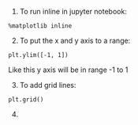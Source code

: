 1. To run inline in jupyter notebook:

```
%matplotlib inline
```

2. To put the x and y axis to a range:

```
plt.ylim([-1, 1])
```

Like this y axis will be in range -1 to 1

3. To add grid lines:

```
plt.grid()
```

4. 
